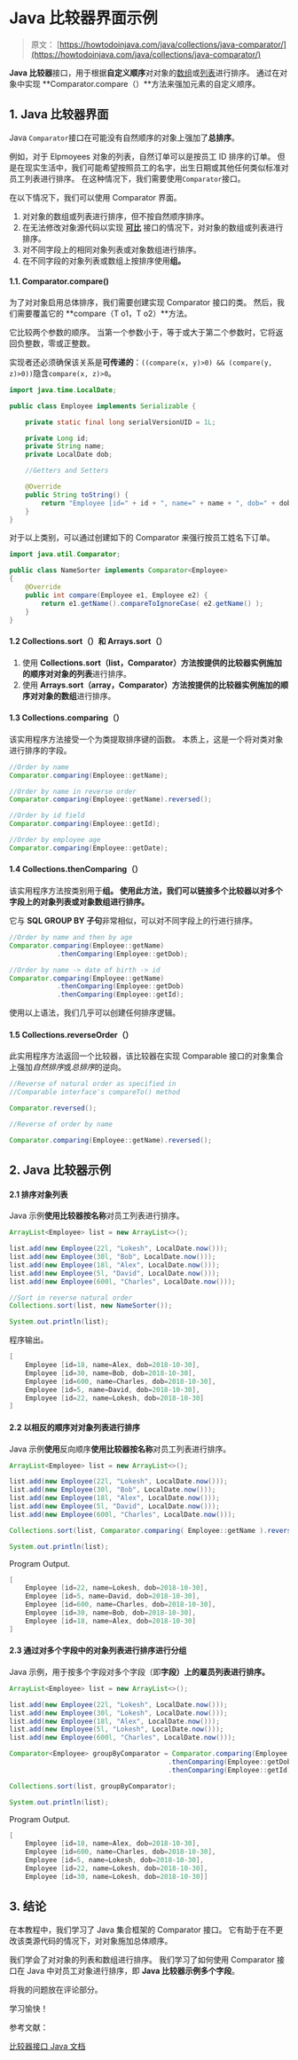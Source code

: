 # Java 比较器界面示例

> 原文： [https://howtodoinjava.com/java/collections/java-comparator/](https://howtodoinjava.com/java/collections/java-comparator/)

**Java 比较器**接口，用于根据**自定义顺序**对对象的[数组](https://howtodoinjava.com/java-array/)或[列表](https://howtodoinjava.com/java-arraylist/)进行排序。 通过在对象中实现 **Comparator.compare（）**方法来强加元素的自定义顺序。

## 1\. Java 比较器界面

Java `Comparator`接口在可能没有自然顺序的对象上强加了**总排序**。

例如，对于 Elpmoyees 对象的列表，自然订单可以是按员工 ID 排序的订单。 但是在现实生活中，我们可能希望按照员工的名字，出生日期或其他任何类似标准对员工列表进行排序。 在这种情况下，我们需要使用`Comparator`接口。

在以下情况下，我们可以使用 Comparator 界面。

1.  对对象的数组或列表进行排序，但不按自然顺序排序。
2.  在无法修改对象源代码以实现 [**可比**](https://howtodoinjava.com/java/collections/java-comparable-interface/) 接口的情况下，对对象的数组或列表进行排序。
3.  对不同字段上的相同对象列表或对象数组进行排序。
4.  在不同字段的对象列表或数组上按排序使用**组。**

#### 1.1\. Comparator.compare()

为了对对象启用总体排序，我们需要创建实现 Comparator 接口的类。 然后，我们需要覆盖它的 **compare（T o1，T o2）**方法。

它比较两个参数的顺序。 当第一个参数小于，等于或大于第二个参数时，它将返回负整数，零或正整数。

实现者还必须确保该关系是**可传递的**：`((compare(x, y)>0) && (compare(y, z)>0))`隐含`compare(x, z)>0`。

```java
import java.time.LocalDate;

public class Employee implements Serializable {

    private static final long serialVersionUID = 1L;

    private Long id;
    private String name;
    private LocalDate dob;

    //Getters and Setters

    @Override
    public String toString() {
        return "Employee [id=" + id + ", name=" + name + ", dob=" + dob + "]";
    }
}

```

对于以上类别，可以通过创建如下的 Comparator 来强行按员工姓名下订单。

```java
import java.util.Comparator;

public class NameSorter implements Comparator<Employee>
{
    @Override
    public int compare(Employee e1, Employee e2) {
        return e1.getName().compareToIgnoreCase( e2.getName() );
    }
}

```

#### 1.2 Collections.sort（）和 Arrays.sort（）

1.  使用 **Collections.sort（list，Comparator）**方法按提供的比较器实例施加的顺序对对象的**列表**进行排序。
2.  使用 **Arrays.sort（array，Comparator）**方法按提供的比较器实例施加的顺序对对象的**数组**进行排序。

#### 1.3 Collections.comparing（）

该实用程序方法接受一个为类提取排序键的函数。 本质上，这是一个将对类对象进行排序的字段。

```java
//Order by name
Comparator.comparing(Employee::getName);

//Order by name in reverse order
Comparator.comparing(Employee::getName).reversed();

//Order by id field
Comparator.comparing(Employee::getId);

//Order by employee age
Comparator.comparing(Employee::getDate);

```

#### 1.4 Collections.thenComparing（）

该实用程序方法按类别用于**组。 使用此方法，我们可以链接多个比较器以对多个字段上的对象列表或对象数组进行排序。**

它与 **SQL GROUP BY 子句**非常相似，可以对不同字段上的行进行排序。

```java
//Order by name and then by age
Comparator.comparing(Employee::getName)
			.thenComparing(Employee::getDob);

//Order by name -> date of birth -> id 
Comparator.comparing(Employee::getName)
			.thenComparing(Employee::getDob)
			.thenComparing(Employee::getId);

```

使用以上语法，我们几乎可以创建任何排序逻辑。

#### 1.5 Collections.reverseOrder（）

此实用程序方法返回一个比较器，该比较器在实现 Comparable 接口的对象集合上强加*自然排序*或*总排序*的逆向。

```java
//Reverse of natural order as specified in 
//Comparable interface's compareTo() method 

Comparator.reversed();

//Reverse of order by name

Comparator.comparing(Employee::getName).reversed();

```

## 2\. Java 比较器示例

#### 2.1 排序对象列表

Java 示例**使用比较器按名称**对员工列表进行排序。

```java
ArrayList<Employee> list = new ArrayList<>();

list.add(new Employee(22l, "Lokesh", LocalDate.now()));
list.add(new Employee(30l, "Bob", LocalDate.now()));
list.add(new Employee(18l, "Alex", LocalDate.now()));
list.add(new Employee(5l, "David", LocalDate.now()));
list.add(new Employee(600l, "Charles", LocalDate.now()));

//Sort in reverse natural order
Collections.sort(list, new NameSorter());

System.out.println(list);

```

程序输出。

```java
[
	Employee [id=18, name=Alex, dob=2018-10-30], 
	Employee [id=30, name=Bob, dob=2018-10-30], 
	Employee [id=600, name=Charles, dob=2018-10-30], 
	Employee [id=5, name=David, dob=2018-10-30], 
	Employee [id=22, name=Lokesh, dob=2018-10-30]
]

```

#### 2.2 以相反的顺序对对象列表进行排序

Java 示例**使用**反向顺序**使用比较器按名称**对员工列表进行排序。

```java
ArrayList<Employee> list = new ArrayList<>();

list.add(new Employee(22l, "Lokesh", LocalDate.now()));
list.add(new Employee(30l, "Bob", LocalDate.now()));
list.add(new Employee(18l, "Alex", LocalDate.now()));
list.add(new Employee(5l, "David", LocalDate.now()));
list.add(new Employee(600l, "Charles", LocalDate.now()));

Collections.sort(list, Comparator.comparing( Employee::getName ).reversed());

System.out.println(list);

```

Program Output.

```java
[
	Employee [id=22, name=Lokesh, dob=2018-10-30], 
	Employee [id=5, name=David, dob=2018-10-30], 
	Employee [id=600, name=Charles, dob=2018-10-30], 
	Employee [id=30, name=Bob, dob=2018-10-30], 
	Employee [id=18, name=Alex, dob=2018-10-30]
]

```

#### 2.3 通过对多个字段中的对象列表进行排序进行分组

Java 示例，用于按多个字段对多个字段（即**字段）上的雇员列表进行排序。**

```java
ArrayList<Employee> list = new ArrayList<>();

list.add(new Employee(22l, "Lokesh", LocalDate.now()));
list.add(new Employee(30l, "Lokesh", LocalDate.now()));
list.add(new Employee(18l, "Alex", LocalDate.now()));
list.add(new Employee(5l, "Lokesh", LocalDate.now()));
list.add(new Employee(600l, "Charles", LocalDate.now()));

Comparator<Employee> groupByComparator = Comparator.comparing(Employee::getName)
                                        .thenComparing(Employee::getDob)
                                        .thenComparing(Employee::getId);

Collections.sort(list, groupByComparator);

System.out.println(list);

```

Program Output.

```java
[
	Employee [id=18, name=Alex, dob=2018-10-30], 
	Employee [id=600, name=Charles, dob=2018-10-30], 
	Employee [id=5, name=Lokesh, dob=2018-10-30], 
	Employee [id=22, name=Lokesh, dob=2018-10-30], 
	Employee [id=30, name=Lokesh, dob=2018-10-30]]

```

## 3\. 结论

在本教程中，我们学习了 Java 集合框架的 Comparator 接口。 它有助于在不更改该类源代码的情况下，对对象施加总体顺序。

我们学会了对对象的列表和数组进行排序。 我们学习了如何使用 Comparator 接口在 Java 中对员工对象进行排序，即 **Java 比较器示例多个字段**。

将我的问题放在评论部分。

学习愉快！

参考文献：

[比较器接口 Java 文档](https://docs.oracle.com/javase/8/docs/api/java/lang/Comparator.html)
